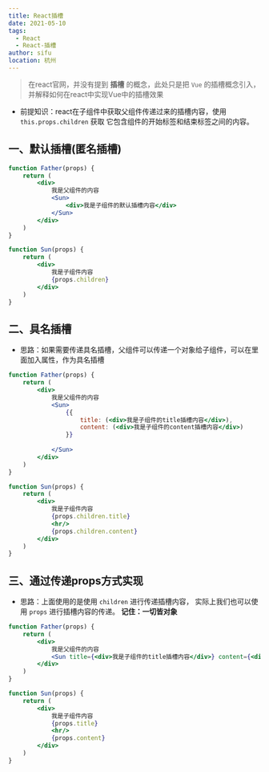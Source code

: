 ```yaml
---
title: React插槽
date: 2021-05-10
tags:
  - React
  - React-插槽
author: sifu 
location: 杭州
---
```


> 在react官网，并没有提到 **插槽** 的概念，此处只是把 `Vue` 的插槽概念引入，并解释如何在react中实现Vue中的插槽效果

- 前提知识：react在子组件中获取父组件传递过来的插槽内容，使用 `this.props.children` 获取
它包含组件的开始标签和结束标签之间的内容。

## 一、默认插槽(匿名插槽)

```jsx
function Father(props) {
    return (
        <div>
            我是父组件的内容
            <Sun>
                <div>我是子组件的默认插槽内容</div>
            </Sun>
        </div>
    )
}

function Sun(props) {
    return (
        <div>
            我是子组件内容
            {props.children}
        </div>
    )
}
```

## 二、具名插槽

- 思路：如果需要传递具名插槽，父组件可以传递一个对象给子组件，可以在里面加入属性，作为具名插槽

```jsx
function Father(props) {
    return (
        <div>
            我是父组件的内容
            <Sun>
                {{
                    title: (<div>我是子组件的title插槽内容</div>),
                    content: (<div>我是子组件的content插槽内容</div>)
                }}
                
            </Sun>
        </div>
    )
}

function Sun(props) {
    return (
        <div>
            我是子组件内容
            {props.children.title}
            <hr/>
            {props.children.content}
        </div>
    )
}
```

## 三、通过传递props方式实现

- 思路：上面使用的是使用 `children` 进行传递插槽内容，
  实际上我们也可以使用 `props` 进行插槽内容的传递。 
  **记住：一切皆对象**

```jsx
function Father(props) {
    return (
        <div>
            我是父组件的内容
            <Sun title={<div>我是子组件的title插槽内容</div>} content={<div>我是子组件的content插槽内容</div>}></Sun>
        </div>
    )
}

function Sun(props) {
    return (
        <div>
            我是子组件内容
            {props.title}
            <hr/>
            {props.content}
        </div>
    )
}
```
